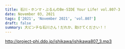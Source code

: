 ```yaml
---
title: 石川・ホンマ・ぶるんのBe-SIDE Your Life! vol.807-3
date: November 03, 2021
tags: ['2021', 'November 2021', 'vol.807']
draft: false
summary: 大ピンチな石川さん！だれか、助けてください！！
---
```


http://project-phi.ddo.jp/ishikawa/ishikawa807_3.mp3
